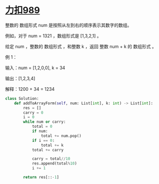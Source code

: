 # [力扣989](https://leetcode.cn/problems/add-to-array-form-of-integer/description/)

整数的 数组形式  num 是按照从左到右的顺序表示其数字的数组。

例如，对于 num = 1321 ，数组形式是 [1,3,2,1] 。

给定 num ，整数的 数组形式 ，和整数 k ，返回 整数 num + k 的 数组形式 。



例 1：

输入：num = [1,2,0,0], k = 34

输出：[1,2,3,4]

解释：1200 + 34 = 1234





```python
class Solution:
    def addToArrayForm(self, num: List[int], k: int) -> List[int]:
        res = []
        carry = 0
        i = 0
        while num or carry:
            total = 0
            if num:
                total += num.pop()
            if i == 0:
                total += k
            total += carry

            carry = total//10
            res.append(total%10)
            i += 1

        return res[::-1]

```
